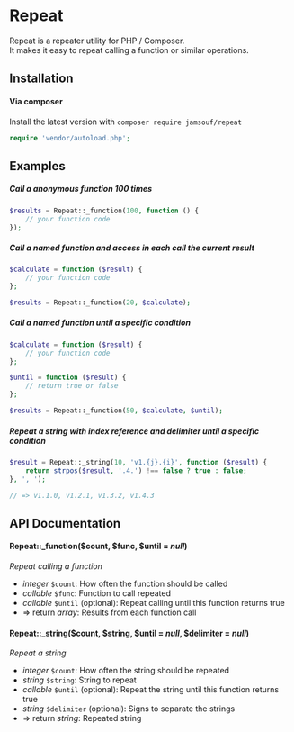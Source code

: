 Repeat
=========

Repeat is a repeater utility for PHP / Composer.  
It makes it easy to repeat calling a function or similar operations.

Installation
-----

#### Via composer
Install the latest version with `composer require jamsouf/repeat`

``` php
require 'vendor/autoload.php';
```

Examples
-----

##### Call a anonymous function 100 times

``` php
$results = Repeat::_function(100, function () {
    // your function code
});
```

##### Call a named function and access in each call the current result

``` php
$calculate = function ($result) {
    // your function code
};

$results = Repeat::_function(20, $calculate);
```

##### Call a named function until a specific condition

``` php
$calculate = function ($result) {
    // your function code
};

$until = function ($result) {
    // return true or false
};

$results = Repeat::_function(50, $calculate, $until);
```

##### Repeat a string with index reference and delimiter until a specific condition

``` php
$result = Repeat::_string(10, 'v1.{j}.{i}', function ($result) {
    return strpos($result, '.4.') !== false ? true : false;
}, ', ');

// => v1.1.0, v1.2.1, v1.3.2, v1.4.3
```

API Documentation
-----

#### **Repeat::_function**($count, $func, $until = _null_)
_Repeat calling a function_
* _integer_ `$count`: How often the function should be called
* _callable_ `$func`: Function to call repeated
* _callable_ `$until` (optional): Repeat calling until this function returns true
* => return _array_: Results from each function call

#### **Repeat::_string**($count, $string, $until = _null_, $delimiter = _null_)
_Repeat a string_
* _integer_ `$count`: How often the string should be repeated
* _string_ `$string`: String to repeat
* _callable_ `$until` (optional): Repeat the string until this function returns true
* _string_ `$delimiter` (optional): Signs to separate the strings
* => return _string_: Repeated string